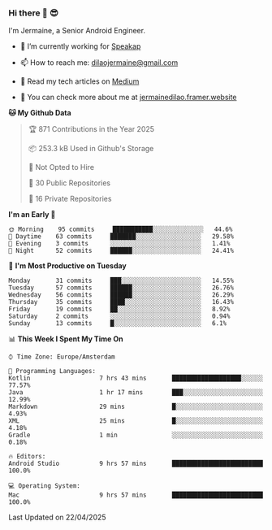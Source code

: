 ### Hi there 👋 😎
I'm Jermaine, a Senior Android Engineer.

- 🔭 I’m currently working for [Speakap](https://www.speakap.com/)

- 📫 How to reach me: dilaojermaine@gmail.com

- 📖 Read my tech articles on [Medium](https://jermainedilao.medium.com/)

- 👀 You can check more about me at [jermainedilao.framer.website](https://jermainedilao.framer.website)

<!--
**jermainedilao/jermainedilao** is a ✨ _special_ ✨ repository because its `README.md` (this file) appears on your GitHub profile.

Here are some ideas to get you started:

- 🔭 I’m currently working on ...
- 🌱 I’m currently learning ...
- 👯 I’m looking to collaborate on ...
- 🤔 I’m looking for help with ...
- 💬 Ask me about ...
- 📫 How to reach me: ...
- 😄 Pronouns: ...
- ⚡ Fun fact: ...
-->

<!--START_SECTION:waka-->
**🐱 My Github Data** 

> 🏆 871 Contributions in the Year 2025
 > 
> 📦 253.3 kB Used in Github's Storage 
 > 
> 🚫 Not Opted to Hire
 > 
> 📜 30 Public Repositories 
 > 
> 🔑 16 Private Repositories  
 > 
**I'm an Early 🐤** 

```text
🌞 Morning    95 commits     ███████████░░░░░░░░░░░░░░   44.6% 
🌆 Daytime    63 commits     ███████░░░░░░░░░░░░░░░░░░   29.58% 
🌃 Evening    3 commits      ░░░░░░░░░░░░░░░░░░░░░░░░░   1.41% 
🌙 Night      52 commits     ██████░░░░░░░░░░░░░░░░░░░   24.41%

```
📅 **I'm Most Productive on Tuesday** 

```text
Monday       31 commits     ███░░░░░░░░░░░░░░░░░░░░░░   14.55% 
Tuesday      57 commits     ██████░░░░░░░░░░░░░░░░░░░   26.76% 
Wednesday    56 commits     ██████░░░░░░░░░░░░░░░░░░░   26.29% 
Thursday     35 commits     ████░░░░░░░░░░░░░░░░░░░░░   16.43% 
Friday       19 commits     ██░░░░░░░░░░░░░░░░░░░░░░░   8.92% 
Saturday     2 commits      ░░░░░░░░░░░░░░░░░░░░░░░░░   0.94% 
Sunday       13 commits     █░░░░░░░░░░░░░░░░░░░░░░░░   6.1%

```


📊 **This Week I Spent My Time On** 

```text
⌚︎ Time Zone: Europe/Amsterdam

💬 Programming Languages: 
Kotlin                   7 hrs 43 mins       ███████████████████░░░░░░   77.57% 
Java                     1 hr 17 mins        ███░░░░░░░░░░░░░░░░░░░░░░   12.99% 
Markdown                 29 mins             █░░░░░░░░░░░░░░░░░░░░░░░░   4.93% 
XML                      25 mins             █░░░░░░░░░░░░░░░░░░░░░░░░   4.18% 
Gradle                   1 min               ░░░░░░░░░░░░░░░░░░░░░░░░░   0.18%

🔥 Editors: 
Android Studio           9 hrs 57 mins       █████████████████████████   100.0%

💻 Operating System: 
Mac                      9 hrs 57 mins       █████████████████████████   100.0%

```


 Last Updated on 22/04/2025
<!--END_SECTION:waka-->
